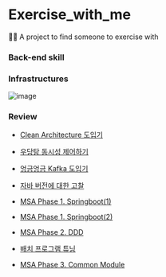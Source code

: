 # Exercise_with_me
🏃🏻 A project to find someone to exercise with

### Back-end skill

### Infrastructures
![image](https://github.com/taeyun1215/Exercise_with_me/assets/65766105/61d0154a-e752-47e3-9efa-b3861e15ef9f)

### Review
- [Clean Architecture 도입기](https://velog.io/@devty/Clean-Architecture)  

- [우당탕 동시성 제어하기](https://velog.io/@devty/%EC%9A%B0%EB%8B%B9%ED%83%95-%EB%8F%99%EC%8B%9C%EC%84%B1-%EC%A0%9C%EC%96%B4%ED%95%98%EA%B8%B0)  

- [엉금엉금 Kafka 도입기](https://velog.io/@devty/%EC%97%89%EA%B8%88%EC%97%89%EA%B8%88-Kafka-%EB%8F%84%EC%9E%85%EA%B8%B0)  

- [자바 버전에 대한 고찰](https://velog.io/@devty/%EC%9E%90%EB%B0%94-%EB%B2%84%EC%A0%84%EC%97%90-%EB%8C%80%ED%95%9C-%EA%B3%A0%EC%B0%B0)  

- [MSA Phase 1. Springboot(1)](https://velog.io/@devty/MSA-Phase-1.-Springboot1)  

- [MSA Phase 1. Springboot(2)](https://velog.io/@devty/MSA-Phase-1.-Springboot2) 

- [MSA Phase 2. DDD](https://velog.io/@devty/MSA-Phase-2.-DDD)

- [배치 프로그램 튜닝](https://velog.io/@devty/배치-프로그램-튜닝)

- [MSA Phase 3. Common Module]()
